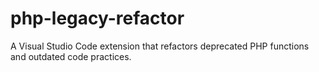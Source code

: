 # php-legacy-refactor
A Visual Studio Code extension that refactors deprecated PHP functions and outdated code practices.
